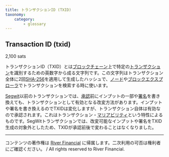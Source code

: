 ```yaml
---
title: トランザクションID (TXID)
taxonomy:
    category:
        - glossary
---
```


## Transaction ID (txid)
2,100 sats

トランザクションID（TXID）とは[ブロックチェーン](https://lostinbitcoin.sakuraweb.com/glossary/blockchain/)上で特定の[トランザクション](https://lostinbitcoin.sakuraweb.com/glossary/transaction/)を識別するための英数字から成る文字列です。この文字列はトランザクション全体に2回[SHA-256](https://lostinbitcoin.sakuraweb.com/glossary/sha_256/)を適用して生成したハッシュで、[ノード](https://lostinbitcoin.sakuraweb.com/glossary/node/)や[ブロックエクスプローラ](https://lostinbitcoin.sakuraweb.com/glossary/block_explorer/)でトランザクションを検索する時に使います。

[Segwit](https://lostinbitcoin.sakuraweb.com/glossary/segwit/)以前のトランザクションでは、[承認](https://lostinbitcoin.sakuraweb.com/glossary/confirmation/)前にインプットの一部や[署名](https://lostinbitcoin.sakuraweb.com/glossary/signature/)を書き換えても、トランザクションとして有効となる改変方法があります。インプットや署名を書き換えるのでTXIDは変化しますが、トランザクション自体は有効なので承認されます。これはトランザクション・[マリアビリティ](https://lostinbitcoin.sakuraweb.com/glossary/malleability/)という特性によるものです。SegWitトランザクションでは、改変可能なインプットや署名をTXID生成の対象外としたため、TXIDが承認前後で変わることはなくなりました。

---
コンテンツの著作権は [River Financial](https://river.com/) に帰属します。二次利用の可否は権利者にご確認ください。 / All rights reserved to River Financial.
